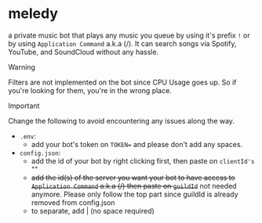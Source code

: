 # meledy
a private music bot that plays any music you queue by using it's prefix `!` or by using `Application Command` a.k.a (/). It can search songs via Spotify, YouTube, and SoundCloud without any hassle.
> [!WARNING]
> Filters are not implemented on the bot since CPU Usage goes up. So if you're looking for them, you're in the wrong place.

> [!IMPORTANT]
> Change the following to avoid encountering any issues along the way.

- `.env`:
  - add your bot's token on `TOKEN=` and please don't add any spaces.
- `config.json`:
  - add the id of your bot by right clicking first, then paste on `clientId's` ""
  - ~~add the id(s) of the server you want your bot to have access to `Application Command` a.k.a (/) then paste on `guildId`~~ not needed anymore. Please only follow the top part since guildId is already removed from config.json
  - to separate, add | (no space required)
